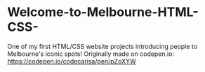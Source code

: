 # Welcome-to-Melbourne-HTML-CSS-
One of my first HTML/CSS website projects introducing people to Melbourne's iconic spots!
Originally made on codepen.io: https://codepen.io/codecarisa/pen/pZoXYW
